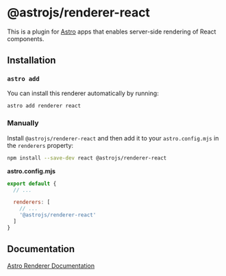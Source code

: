# @astrojs/renderer-react

This is a plugin for [Astro][astro] apps that enables server-side rendering of React components.

## Installation

### `astro add`

You can install this renderer automatically by running:

```bash
astro add renderer react
```

### Manually

Install `@astrojs/renderer-react` and then add it to your `astro.config.mjs` in the `renderers` property:

```bash
npm install --save-dev react @astrojs/renderer-react
```

__astro.config.mjs__

```js
export default {
  // ...

  renderers: [
    // ...
    '@astrojs/renderer-react'
  ]
}
```

## Documentation

[Astro Renderer Documentation][renderer-docs]

[astro]: https://astro.build
[renderer-docs]: https://docs.astro.build/reference/renderer-reference
